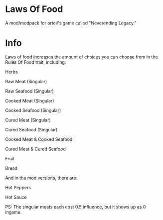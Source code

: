 # Laws Of Food
A mod/modpack for orteil's game called "Neverending Legacy."

# Info
Laws of food increases the amount of choices you can choose from in the Rules Of Food trait, including:


Herbs

Raw Meat (Singular)

Raw Seafood (Singular)

Cooked Meat (Singular)

Cooked Seafood (Singular)

Cured Meat (Singular)

Cured Seafood (Singular)

Cooked Meat & Cooked Seafood

Cured Meat & Cured Seafood

Fruit

Bread


And in the mod versions, there are:


Hot Peppers

Hot Sauce


PS: The singular meats each cost 0.5 influence, but it shows up as 0 ingame.
